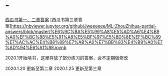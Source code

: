 # -
[西瓜书第一、二章答案](https://nbviewer.jupyter.org/github/Jweeeeee/ML-ZhouZhihua-partial-answers/blob/master/%E6%9C%BA%E5%99%A8%E5%AD%A6%E4%B9%A0%EF%BC%88%E5%91%A8%E5%BF%97%E5%8D%8E%EF%BC%89%E7%AC%AC%E4%B8%80%E3%80%81%E4%BA%8C%E7%AB%A0%E7%BB%83%E4%B9%A0%E7%AD%94%E6%A1%88.ipynb)
[西瓜书第三章答案]https://nbviewer.jupyter.org/github/Jweeeeee/ML-ZhouZhihua-partial-answers/blob/master/%E6%9C%BA%E5%99%A8%E5%AD%A6%E4%B9%A0%EF%BC%88%E5%91%A8%E5%BF%97%E5%8D%8E%EF%BC%89%E7%AC%AC%E4%B8%89%E7%AB%A0%E7%BB%83%E4%B9%A0%E7%AD%94%E6%A1%88.ipynb

2020.1开始啃书，这里存放了部分练习的答案，会不定期做修改

2020.1.20 更新至第二章
2020.1.25 更新至第三章
